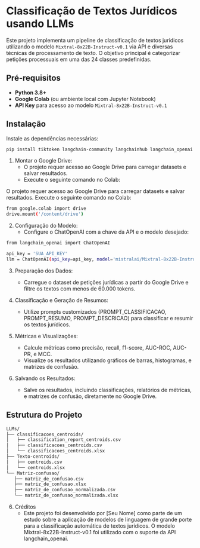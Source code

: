 # Classificação de Textos Jurídicos usando LLMs

Este projeto implementa um pipeline de classificação de textos jurídicos utilizando o modelo `Mixtral-8x22B-Instruct-v0.1` via API e diversas técnicas de processamento de texto. O objetivo principal é categorizar petições processuais em uma das 24 classes predefinidas.

## Pré-requisitos

- **Python 3.8+**
- **Google Colab** (ou ambiente local com Jupyter Notebook)
- **API Key** para acesso ao modelo `Mixtral-8x22B-Instruct-v0.1`

## Instalação

Instale as dependências necessárias:

```bash
pip install tiktoken langchain-community langchainhub langchain_openai langchain pandas matplotlib scikit-learn seaborn
```

1. Montar o Google Drive:
   - O projeto requer acesso ao Google Drive para carregar datasets e salvar resultados.
   - Execute o seguinte comando no Colab:

O projeto requer acesso ao Google Drive para carregar datasets e salvar resultados.
Execute o seguinte comando no Colab:

```bash
from google.colab import drive
drive.mount('/content/drive')
```

2. Configuração do Modelo:
   - Configure o ChatOpenAI com a chave da API e o modelo desejado:

 ```bash
from langchain_openai import ChatOpenAI

api_key = 'SUA_API_KEY'
llm = ChatOpenAI(api_key=api_key, model='mistralai/Mixtral-8x22B-Instruct-v0.1')
```
3. Preparação dos Dados:
   - Carregue o dataset de petições jurídicas a partir do Google Drive e filtre os textos com menos de 60.000 tokens.

4. Classificação e Geração de Resumos:
   - Utilize prompts customizados (PROMPT_CLASSIFICACAO, PROMPT_RESUMO, PROMPT_DESCRICAO) para classificar e resumir os textos jurídicos.
  
5. Métricas e Visualizações:
   - Calcule métricas como precisão, recall, f1-score, AUC-ROC, AUC-PR, e MCC.
   - Visualize os resultados utilizando gráficos de barras, histogramas, e matrizes de confusão.
  
5. Salvando os Resultados:
   - Salve os resultados, incluindo classificações, relatórios de métricas, e matrizes de confusão, diretamente no Google Drive.

## Estrutura do Projeto

 ```bash
LLMs/
├── classificacoes_centroids/
│   ├── classification_report_centroids.csv
│   ├── classificacoes_centroids.csv
│   └── classificacoes_centroids.xlsx
├── Texto-centroids/
│   ├── centroids.csv
│   └── centroids.xlsx
└── Matriz-confusao/
    ├── matriz_de_confusao.csv
    ├── matriz_de_confusao.xlsx
    ├── matriz_de_confusao_normalizada.csv
    └── matriz_de_confusao_normalizada.xlsx
```

6. Créditos
   - Este projeto foi desenvolvido por [Seu Nome] como parte de um estudo sobre a aplicação de modelos de linguagem de grande porte para a classificação automática de textos jurídicos. O modelo Mixtral-8x22B-Instruct-v0.1 foi utilizado com o suporte da API langchain_openai.




















